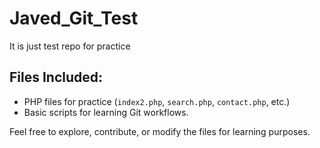 # Javed_Git_Test
It is just test repo for practice
## Files Included:
- PHP files for practice (`index2.php`, `search.php`, `contact.php`, etc.)
- Basic scripts for learning Git workflows.
  
Feel free to explore, contribute, or modify the files for learning purposes.
